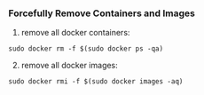 ### Forcefully Remove Containers and Images
1. remove all docker containers:
```
sudo docker rm -f $(sudo docker ps -qa)
```
2. remove all docker images:
```
sudo docker rmi -f $(sudo docker images -aq)
```
